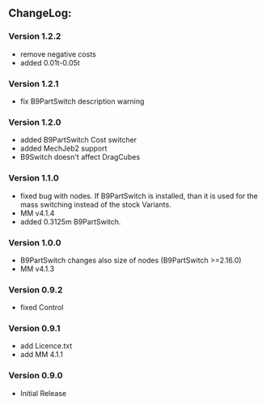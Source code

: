 ## ChangeLog:

### Version 1.2.2
 * remove negative costs
 * added 0.01t-0.05t

### Version 1.2.1
 * fix B9PartSwitch description warning

### Version 1.2.0
 * added B9PartSwitch Cost switcher
 * added MechJeb2 support
 * B9Switch doesn't affect DragCubes

### Version 1.1.0
 * fixed bug with nodes.
   If B9PartSwitch is installed, than it is used for the mass switching instead of the stock Variants.
 * MM v4.1.4
 * added 0.3125m B9PartSwitch.

### Version 1.0.0
 * B9PartSwitch changes also size of nodes (B9PartSwitch >=2.16.0) 
 * MM v4.1.3

### Version 0.9.2
 * fixed Control

### Version 0.9.1
 * add Licence.txt 
 * add MM 4.1.1 

### Version 0.9.0
 * Initial Release
